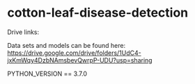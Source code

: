 # cotton-leaf-disease-detection

Drive links:

Data sets and models can be found here: https://drive.google.com/drive/folders/1UdC4-jxKmWqy4DzbNAmsbevQwrpP-UDU?usp=sharing

PYTHON_VERSION == 3.7.0